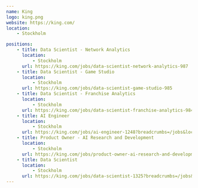 ```yaml
---
name: King
logo: king.png
website: https://king.com/
location:
    - Stockholm

positions:
    - title: Data Scientist - Network Analytics
      location:
          - Stockholm
      url: https://king.com/jobs/data-scientist-network-analytics-987
    - title: Data Scientist - Game Studio
      location:
          - Stockholm
      url: https://king.com/jobs/data-scientist-game-studio-985
    - title: Data Scientist - Franchise Analytics
      location:
          - Stockholm
      url: https://king.com/jobs/data-scientist-franchise-analytics-984
    - title: AI Engineer
      location:
          - Stockholm
      url: https://king.com/jobs/ai-engineer-1248?breadcrumbs=/jobs&location=stockholm
    - title: Product Owner - AI Research and Development
      location:
          - Stockholm
      url: https://king.com/jobs/product-owner-ai-research-and-development-1495?breadcrumbs=/jobs&location=stockholm
    - title: Data Scientist
      location:
          - Stockholm
      url: https://king.com/jobs/data-scientist-1325?breadcrumbs=/jobs&location=stockholm
---
```

